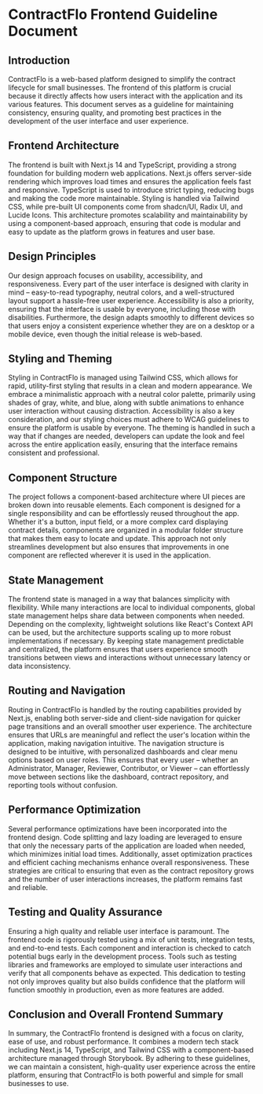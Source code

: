 # ContractFlo Frontend Guideline Document

## Introduction

ContractFlo is a web-based platform designed to simplify the contract lifecycle for small businesses. The frontend of this platform is crucial because it directly affects how users interact with the application and its various features. This document serves as a guideline for maintaining consistency, ensuring quality, and promoting best practices in the development of the user interface and user experience.

## Frontend Architecture

The frontend is built with Next.js 14 and TypeScript, providing a strong foundation for building modern web applications. Next.js offers server-side rendering which improves load times and ensures the application feels fast and responsive. TypeScript is used to introduce strict typing, reducing bugs and making the code more maintainable. Styling is handled via Tailwind CSS, while pre-built UI components come from shadcn/UI, Radix UI, and Lucide Icons. This architecture promotes scalability and maintainability by using a component-based approach, ensuring that code is modular and easy to update as the platform grows in features and user base.

## Design Principles

Our design approach focuses on usability, accessibility, and responsiveness. Every part of the user interface is designed with clarity in mind – easy-to-read typography, neutral colors, and a well-structured layout support a hassle-free user experience. Accessibility is also a priority, ensuring that the interface is usable by everyone, including those with disabilities. Furthermore, the design adapts smoothly to different devices so that users enjoy a consistent experience whether they are on a desktop or a mobile device, even though the initial release is web-based.

## Styling and Theming

Styling in ContractFlo is managed using Tailwind CSS, which allows for rapid, utility-first styling that results in a clean and modern appearance. We embrace a minimalistic approach with a neutral color palette, primarily using shades of gray, white, and blue, along with subtle animations to enhance user interaction without causing distraction. Accessibility is also a key consideration, and our styling choices must adhere to WCAG guidelines to ensure the platform is usable by everyone. The theming is handled in such a way that if changes are needed, developers can update the look and feel across the entire application easily, ensuring that the interface remains consistent and professional.

## Component Structure

The project follows a component-based architecture where UI pieces are broken down into reusable elements. Each component is designed for a single responsibility and can be effortlessly reused throughout the app. Whether it's a button, input field, or a more complex card displaying contract details, components are organized in a modular folder structure that makes them easy to locate and update. This approach not only streamlines development but also ensures that improvements in one component are reflected wherever it is used in the application.

## State Management

The frontend state is managed in a way that balances simplicity with flexibility. While many interactions are local to individual components, global state management helps share data between components when needed. Depending on the complexity, lightweight solutions like React's Context API can be used, but the architecture supports scaling up to more robust implementations if necessary. By keeping state management predictable and centralized, the platform ensures that users experience smooth transitions between views and interactions without unnecessary latency or data inconsistency.

## Routing and Navigation

Routing in ContractFlo is handled by the routing capabilities provided by Next.js, enabling both server-side and client-side navigation for quicker page transitions and an overall smoother user experience. The architecture ensures that URLs are meaningful and reflect the user's location within the application, making navigation intuitive. The navigation structure is designed to be intuitive, with personalized dashboards and clear menu options based on user roles. This ensures that every user – whether an Administrator, Manager, Reviewer, Contributor, or Viewer – can effortlessly move between sections like the dashboard, contract repository, and reporting tools without confusion.

## Performance Optimization

Several performance optimizations have been incorporated into the frontend design. Code splitting and lazy loading are leveraged to ensure that only the necessary parts of the application are loaded when needed, which minimizes initial load times. Additionally, asset optimization practices and efficient caching mechanisms enhance overall responsiveness. These strategies are critical to ensuring that even as the contract repository grows and the number of user interactions increases, the platform remains fast and reliable.

## Testing and Quality Assurance

Ensuring a high quality and reliable user interface is paramount. The frontend code is rigorously tested using a mix of unit tests, integration tests, and end-to-end tests. Each component and interaction is checked to catch potential bugs early in the development process. Tools such as testing libraries and frameworks are employed to simulate user interactions and verify that all components behave as expected. This dedication to testing not only improves quality but also builds confidence that the platform will function smoothly in production, even as more features are added.

## Conclusion and Overall Frontend Summary

In summary, the ContractFlo frontend is designed with a focus on clarity, ease of use, and robust performance. It combines a modern tech stack including Next.js 14, TypeScript, and Tailwind CSS with a component-based architecture managed through Storybook. By adhering to these guidelines, we can maintain a consistent, high-quality user experience across the entire platform, ensuring that ContractFlo is both powerful and simple for small businesses to use.
